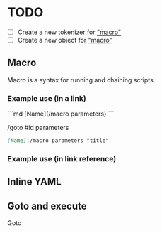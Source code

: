 # TODO

- [ ] Create a new tokenizer for ["macro"](#macro)
- [ ] Create a new object for ["macro"](#macro)

## Macro

Macro is a syntax for running and chaining scripts.

### Example use (in a link)

´´´md
[Name](/macro parameters)
´´´

/goto #id parameters

```md
[Name]:/macro parameters "title"
```

### Example use (in link reference)

## Inline YAML

## Goto and execute

Goto